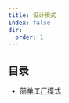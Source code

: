 ```yaml
---
title: 设计模式
index: false
dir:
  order: 1
---
```


## 目录

- [简单工厂模式](simple-factory-pattern.md)